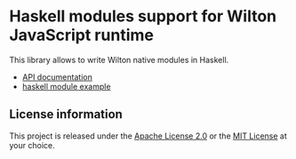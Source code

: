 Haskell modules support for Wilton JavaScript runtime
=====================================================

This library allows to write Wilton native modules in Haskell.

 - [API documentation](https://wilton-iot.github.io/wilton-ffi/docs/Foreign-Wilton-FFI.html)
 - [haskell module example](https://github.com/wilton-iot/wilton_examples/tree/master/haskell)

License information
-------------------

This project is released under the [Apache License 2.0](http://www.apache.org/licenses/LICENSE-2.0)
or the [MIT License](https://opensource.org/licenses/MIT) at your choice.
